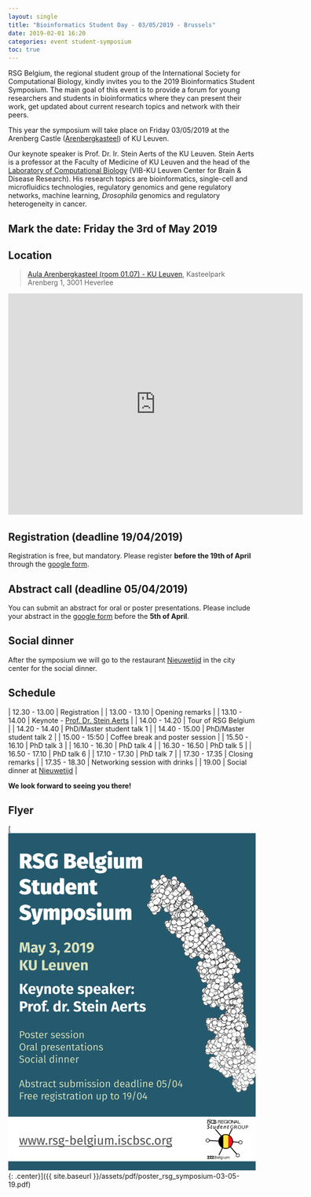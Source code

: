 ```yaml
---
layout: single
title: "Bioinformatics Student Day - 03/05/2019 - Brussels"
date: 2019-02-01 16:20
categories: event student-symposium
toc: true
---
```


RSG Belgium, the regional student group of the International Society for Computational Biology, kindly invites you to the 2019 Bioinformatics Student Symposium. The main goal of this event is to provide a forum for young researchers and students in bioinformatics where they can present their work, get updated about current research topics and network with their peers.

This year the symposium will take place on Friday 03/05/2019 at the Arenberg Castle ([Arenbergkasteel](https://www.kuleuven.be/kulag/en/gebouw/432-01)) of KU Leuven.

Our keynote speaker is Prof. Dr. Ir. Stein Aerts of the KU Leuven. Stein Aerts is a professor at the Faculty of Medicine of KU Leuven and the head of the [Laboratory of Computational Biology][aerts] (VIB-KU Leuven Center for Brain & Disease Research). His research topics are bioinformatics, single-cell and microfluidics technologies, regulatory genomics and gene regulatory networks, machine learning, _Drosophila_ genomics and regulatory heterogeneity in cancer.

## Mark the date: Friday the 3rd of May 2019

## Location

> [Aula Arenbergkasteel (room 01.07) - KU Leuven](https://www.kuleuven.be/kulag/nl/gebouw/432-01), Kasteelpark Arenberg 1, 3001 Heverlee

<iframe src="https://www.google.com/maps/embed?pb=!1m18!1m12!1m3!1d2518.2699820280927!2d4.680674715746387!3d50.86320137953443!2m3!1f0!2f0!3f0!3m2!1i1024!2i768!4f13.1!3m3!1m2!1s0x47c16116b88ff81f%3A0xc63a120b549ee9c5!2sKasteelpark+Arenberg+1%2C+3001+Leuven!5e0!3m2!1snl!2sbe!4v1549035335100" width="600" height="450" frameborder="0" style="border:0" allowfullscreen></iframe>

## Registration (deadline 19/04/2019)

Registration is free, but mandatory. Please register **before the 19th of April** through the [google form][form].

## Abstract call (deadline 05/04/2019)

You can submit an abstract for oral or poster presentations. Please include your abstract in the [google form][form] before the **5th of April**.

## Social dinner

After the symposium we will go to the restaurant [Nieuwetijd][resto] in the city center for the social dinner.

## Schedule

| 12.30 - 13.00 | Registration                             |
| 13.00 - 13.10 | Opening remarks                          |
| 13.10 - 14.00 | Keynote - [Prof. Dr. Stein Aerts][aerts] |
| 14.00 - 14.20 | Tour of RSG Belgium                      |
| 14.20 - 14.40 | PhD/Master student talk 1                |
| 14.40 - 15.00 | PhD/Master student talk 2                |
| 15.00 - 15:50 | Coffee break and poster session          |
| 15.50 - 16.10 | PhD talk 3                               |
| 16.10 - 16.30 | PhD talk 4                               |
| 16.30 - 16.50 | PhD talk 5                               |
| 16.50 - 17.10 | PhD talk 6                               |
| 17.10 - 17.30 | PhD talk 7                               |
| 17.30 - 17.35 | Closing remarks                          |
| 17.35 - 18.30 | Networking session with drinks           |
| 19.00         | Social dinner at [Nieuwetijd][resto]     |

**We look forward to seeing you there!**

## Flyer

[![full](/assets/img/poster_rsg_symposium-03-05-19.png){: .center}]({{ site.baseurl }}/assets/pdf/poster_rsg_symposium-03-05-19.pdf)

[aerts]: https://aertslab.org/
[form]: https://docs.google.com/forms/d/e/1FAIpQLSdsJ94x_S66q1XfOpGqWL53BP2nt_tHN0CWYcZgKEYESXHfww/viewform
[resto]: http://nieuwetijd.be/
